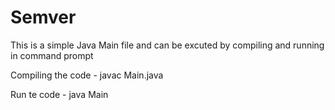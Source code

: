 # Semver

This is a simple Java Main file and can be excuted by compiling and running in command prompt 

Compiling the code  - javac Main.java

Run te code - java Main

